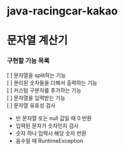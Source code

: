 # java-racingcar-kakao

# 문자열 계산기 
### 구현할 기능 목록
[ ] 문자열을 split하는 기능     
[ ] 분리된 숫자들을 더해서 출력하는 기능  
[ ] 커스텀 구분자를 추가하는 기능  
[ ] 문자열을 입력받는 기능  
[ ] 문자열 유효성 검사  
 - 빈 문자열 또는 null 값일 때 0 반환  
 - 입력된 문자가 숫자인지 검사
 - 숫자 하나 입력시 해당 숫자 반환
 - 음수일 때 RuntimeException 
 
 



